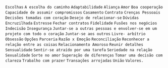 `Escolhas` `A escolha do caminho` `Adaptabilidade` `Aliança` `Amor` `Boa cooperação` `Capacidade de assumir compromissos` `Casamento` `Contrato` `Crenças Pessoais` `Decisões tomadas com coração` `Desejo de relacionar-se` `Dúvidas` `Encruzilhada` `Estresse` `Fechar contratos` `Fidelidade` `Fusões nos negócios` `Indecisão` `Insegurança` `Juntar-se a outras pessoas e envolver-se em um projeto com todo o coração` `Juntar-se aos outros` `Livre- arbítrio` `Obsessão` `Opções` `Parceria` `Razão x Emoção` `Reconciliação` `Reconhecer a relação entre as coisas` `Relacionamento Amoroso` `Reunir detalhes` `Sensualidade` `Sentir-se atraído por uma tarefa` `Seriedade na relação` `Sexualidade` `Sorte no amor` `Superação de diferenças` `Tomar uma decisão com clareza` `Trabalho com prazer` `Transações arrojadas` `União` `Valores.`  